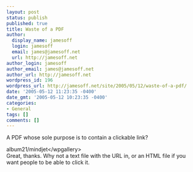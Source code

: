 ```yaml
---
layout: post
status: publish
published: true
title: Waste of a PDF
author:
  display_name: jamesoff
  login: jamesoff
  email: james@jamesoff.net
  url: http://jamesoff.net
author_login: jamesoff
author_email: james@jamesoff.net
author_url: http://jamesoff.net
wordpress_id: 196
wordpress_url: http://jamesoff.net/site/2005/05/12/waste-of-a-pdf/
date: '2005-05-12 11:23:35 -0400'
date_gmt: '2005-05-12 10:23:35 -0400'
categories:
- General
tags: []
comments: []
---
```

<p>A PDF whose sole purpose is to contain a clickable link?</p>
<p><wpgallery>album21&#47;mindjet<&#47;wpgallery><br />
Great, thanks. Why not a text file with the URL in, or an HTML file if you want people to be able to click it.</p>
